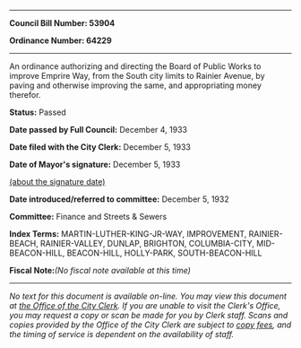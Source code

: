 

********

**Council Bill Number: 53904**
   
**Ordinance Number: 64229**
********

 An ordinance authorizing and directing the Board of Public Works to improve Emprire Way, from the South city limits to Rainier Avenue, by paving and otherwise improving the same, and appropriating money therefor.

**Status:** Passed
   
**Date passed by Full Council:** December 4, 1933
   
**Date filed with the City Clerk:** December 5, 1933
   
**Date of Mayor's signature:** December 5, 1933
   
[(about the signature date)](/~public/approvaldate.htm)
   
   
   
**Date introduced/referred to committee:** December 5, 1932
   
**Committee:** Finance and Streets & Sewers
   
   
**Index Terms:** MARTIN-LUTHER-KING-JR-WAY, IMPROVEMENT, RAINIER-BEACH, RAINIER-VALLEY, DUNLAP, BRIGHTON, COLUMBIA-CITY, MID-BEACON-HILL, BEACON-HILL, HOLLY-PARK, SOUTH-BEACON-HILL

**Fiscal Note:**_(No fiscal note available at this time)_
********

_No text for this document is available on-line. You may view this document at [the Office of the City Clerk](http://www.seattle.gov/leg/clerk/contactUs.htm). If you are unable to visit the Clerk's Office, you may request a copy or scan be made for you by Clerk staff. Scans and copies provided by the Office of the City Clerk are subject to [copy fees](http://clerk.seattle.gov/~public/clerkfees.htm), and the timing of service is dependent on the availability of staff._

